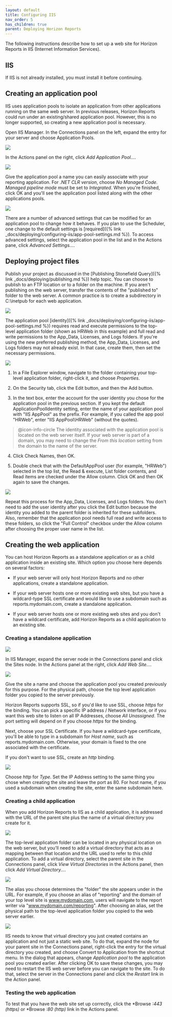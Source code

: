 ```yaml
---
layout: default
title: Configuring IIS
nav_order: 5
has_children: true
parent: Deploying Horizon Reports
---
```


The following instructions describe how to set up a web site for Horizon Reports in IIS (Internet Information Services).

## IIS
If IIS is not already installed, you must install it before continuing.

## Creating an application pool
IIS uses application pools to isolate an application from other applications running on the same web server. In previous releases, Horizon Reports could run under an existing/shared application pool. However, this is no longer supported, so creating a new application pool is necessary.

Open IIS Manager. In the Connections panel on the left, expand the entry for your server and choose Application Pools.

![](/assets/images/applicationpoolsdefault.png)

In the Actions panel on the right, click *Add Application Pool...*.

![](/assets/images/addapplicationpool.png)

Give the application pool a name you can easily associate with your reporting application. For *.NET CLR version*, choose *No Managed Code*. *Managed pipeline mode* must be set to *Integrated*. When you're finished, click OK and you'll see the application pool listed along with the other applications pools.

![](/assets/images/applicationpooladded.png)

There are a number of advanced settings that can be modified for an application pool to change how it behaves. If you plan to use the Scheduler, one change to the default settings is [required]({% link _docs/deploying/configuring-iis/app-pool-settings.md %}). To access advanced settings, select the application pool in the list and in the Actions pane, click *Advanced Settings...*.

## Deploying project files
Publish your project as discussed in the [Publishing Stonefield Query]({% link _docs/deploying/publishing.md %}) help topic. You can choose to publish to an FTP location or to a folder on the machine. If you aren't publishing on the web server, transfer the contents of the "published to" folder to the web server. A common practice is to create a subdirectory in C:\inetpub for each web application.

![](/assets/images/projectfilesdeployed.png)

The application pool [identity]({% link _docs/deploying/configuring-iis/app-pool-settings.md %}) requires read and execute permissions to the top-level application folder (shown as HRWeb in this example) and full read and write permissions to the App_Data, Licenses, and Logs folders. If you're using the new preferred publishing method, the App_Data, Licenses, and Logs folders may not already exist. In that case, create them, then set the necessary permissions.

![](/assets/images/securitydefault.png)

1. In a File Explorer window, navigate to the folder containing your top-level application folder, right-click it, and choose *Properties*.

2. On the Security tab, click the Edit button, and then the Add button.

3. In the text box, enter the account for the user identity you chose for the application pool in the previous section. If you kept the default ApplicationPoolIdentity setting, enter the name of your application pool with "IIS AppPool" as the prefix. For example, if you called the app pool "HRWeb", enter "IIS AppPool\HRWeb" (without the quotes).

> @icon-info-circle The identity associated with the application pool is located on the web server itself. If your web server is part of a domain, you may need to change the *From this location* setting from the domain to the name of the server.

4. Click Check Names, then OK.

5. Double check that with the DefaultAppPool user (for example, "HRWeb") selected in the top list, the Read & execute, List folder contents, and Read items are checked under the Allow column. Click OK and then OK again to save the changes.

![](/assets/images/securityuseradded.png)

Repeat this process for the App_Data, Licenses, and Logs folders. You don't need to add the user identity after you click the Edit button because the identity you added to the parent folder is inherited for these subfolders. Also, remember that the application pool needs full read and write access to these folders, so click the "Full Control" checkbox under the Allow column after choosing the proper user name in the list.

## Creating the web application
You can host Horizon Reports as a standalone application or as a child application inside an existing site. Which option you choose here depends on several factors:

* If your web server will only host Horizon Reports and no other applications, create a standalone application.

* If your web server hosts one or more existing web sites, but you have a wildcard-type SSL certificate and would like to use a subdomain such as reports.mydomain.com, create a standalone application.

* If your web server hosts one or more existing web sites and you don't have a wildcard certificate, add Horizon Reports as a child application to an existing site.

### Creating a standalone application

![](/assets/images/sitesdefault.png)

In IIS Manager, expand the server node in the Connections panel and click the Sites node. In the Actions panel at the right, click *Add Web Site...*.

![](/assets/images/addwebsite.png)

Give the site a name and choose the application pool you created previously for this purpose. For the physical path, choose the top level application folder you copied to the server previously.

Horizon Reports supports SSL, so if you'd like to use SSL, choose *https* for the binding. You can pick a specific IP address / Network interface, or if you want this web site to listen on all IP Addresses, choose *All Unassigned*. The port setting will depend on if you choose *https* for the binding.

Next, choose your SSL Certificate. If you have a wildcard-type certificate, you'll be able to type in a subdomain for *Host name*, such as reports.mydomain.com. Otherwise, your domain is fixed to the one associated with the certificate.

If you don't want to use SSL, create an *http* binding.

![](/assets/images/addbinding.png)

Choose *http* for *Type*. Set the IP Address setting to the same thing you chose when creating the site and leave the port as 80. For host name, if you used a subdomain when creating the site, enter the same subdomain here.

### Creating a child application
When you add Horizon Reports to IIS as a child application, it is addressed with the URL of the parent site plus the name of a virtual directory you create for it.

![](/assets/images/virtualdirectoriesdefault.png)

The top-level application folder can be located in any physical location on the web server, but you'll need to add a virtual directory that acts as a mapping between that location and the URL used to refer to this child application. To add a virtual directory, select the parent site in the Connections panel, click *View Virtual Directories* in the Actions panel, then click *Add Virtual Directory...*.

![](/assets/images/addvirtualdirectory.png)

The alias you choose determines the "folder" the site appears under in the URL. For example, if you choose an alias of "reporting" and the domain of your top level site is www.mydomain.com, users will navigate to the report writer via "www.mydomain.com/reporting". After choosing an alias, set the physical path to the top-level application folder you copied to the web server earlier.

![](/assets/images/converttoapplication.png)

IIS needs to know that virtual directory you just created contains an application and not just a static web site. To do that, expand the node for your parent site in the Connections panel, right-click the entry for the virtual directory you created, and choose Convert to Application from the shortcut menu. In the dialog that appears, change *Application pool* to the application pool you created earlier. After clicking OK to save these changes, you may need to restart the IIS web server before you can navigate to the site. To do that, select the server in the Connections panel and click the *Restart* link in the Action panel.

### Testing the web application
To test that you have the web site set up correctly, click the *Browse *:443 (https)* or *Browse *:80 (http)* link in the Actions panel.